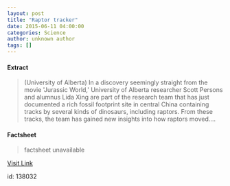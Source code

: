 ```yaml
---
layout: post
title: "Raptor tracker"
date: 2015-06-11 04:00:00
categories: Science
author: unknown author
tags: []
---
```



#### Extract
>(University of Alberta) In a discovery seemingly straight from the movie 'Jurassic World,' University of Alberta researcher Scott Persons and alumnus Lida Xing are part of the research team that has just documented a rich fossil footprint site in central China containing tracks by several kinds of dinosaurs, including raptors. From these tracks, the team has gained new insights into how raptors moved....

#### Factsheet
>factsheet unavailable

[Visit Link](http://www.eurekalert.org/pub_releases/2015-06/uoa-rt061115.php)

id:  138032
